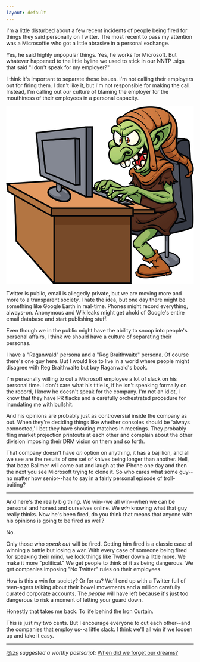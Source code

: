```yaml
---
layout: default
---
```


I'm a little disturbed about a few recent incidents of people being fired for things they said personally on Twitter. The most recent to pass my attention was a Microsoftie who got a little abrasive in a personal exchange.

Yes, he said highly unpopular things. Yes, he works for Microsoft. But whatever happened to the little byline we used to stick in our NNTP .sigs that said "I don't speak for my employer?"

I think it's important to separate these issues. I'm not calling their employers out for firing them. I don't like it, but I'm not responsible for making the call. Instead, I'm calling out *our* culture of blaming the employer for the mouthiness of their employees in a personal capacity.

![Internet Troll](/assets/images/Internet-Troll.jpg)

Twitter is public, email is allegedly private, but we are moving more and more to a transparent society. I hate the idea, but one day there might be something like Google Earth in real-time. Phones might record everything, always-on. Anonymous and Wikileaks might get ahold of Google's entire email database and start publishing stuff.

Even though we in the public might have the ability to snoop into people's personal affairs, I think we should have a culture of separating their personas.

I have a "Raganwald" persona and a "Reg Braithwaite" persona. Of course there's one guy here. But I would like to live in a world where people might disagree with Reg Braithwaite but buy Raganwald's book.

I'm personally willing to cut a Microsoft employee a lot of slack on his personal time. I don't care what his title is, if he isn't speaking formally on the record, I know he doesn't speak for the company. I'm not an idiot, I know that they have PR flacks and a carefully orchestrated procedure for inundating me with bullshit.

And his opinions are probably just as controversial inside the company as out. When they're deciding things like whether consoles should be 'always connected,' I bet they have shouting matches in meetings. They probably fling market projection printouts at each other and complain about the other division imposing their DRM vision on them and so forth.

That company doesn't have *an* option on anything, it has a bajillion, and all we see are the results of one set of knives being longer than another. Hell, that bozo Ballmer will come out and laugh at the iPhone one day and then the next you see Microsoft trying to clone it. So who cares what some guy--no matter how senior--has to say in a fairly personal episode of troll-baiting?

---

And here's the really big thing. We win--we all win--when we can be personal and honest and ourselves online. We *win* knowing what that guy really thinks. Now he's been fired, do you think that means that anyone with his opinions is going to be fired as well?

No.

Only those who *speak out* will be fired. Getting him fired is a classic case of winning a battle but losing a war. With every case of someone being fired for speaking their mind, we lock things like Twitter down a little more. We make it more "political." We get people to think of it as being dangerous. We get companies imposing "No Twitter" rules on their employees.

How is this a win for society? Or for us? We'll end up with a Twitter full of teen-agers talking about their bowel movements and a million carefully curated corporate accounts. The *people* will have left because it's just too dangerous to risk a moment of letting your guard down.

Honestly that takes me back. To life behind the Iron Curtain.

This is just my two cents. But I encourage everyone to cut each other--and the companies that employ us--a little slack. I think we'll all win if we loosen up and take it easy.

---

*[@izs](http://twitter.com/izs) suggested a worthy postscript:* [When did we forget our dreams?](http://xkcd.com/137/)